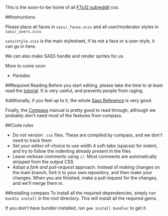 This is the soon-to-be home of all [F7u12 subreddit][1] css.

##Instructions

Please place all faces in `sass/_faces.scss` and all user/moderator styles in `sass/_users.scss`

`sass/style.scss` is the main stylesheet, if its not a face or a user-style, it can go in here.

We can also make SASS handle and render sprites for us.

More to come soon

- *Paradox*

##Required Reading
Before you start editing, please take the time to at least read the [tutorial](http://sass-lang.com/tutorial.html). It is very useful, and prevents people from raging.

Additionally, if you feel up to it, the whole [Sass Reference](http://sass-lang.com/docs/yardoc/file.SASS_REFERENCE.html) is very good.

Finally, the [Compass](http://compass-style.org/reference/compass/) manual is pretty good to read through, although we probably don't need most of the features from compass.

##Code rules

* Do not version `.css` files. These are compiled by compass, and we don't need to track them
* Set your editor-of-choice to use width 4 soft-tabs (spaces) for indent, and try to follow the indenting already present in the files
* Leave verbose comments using `//`. Most comments are automatically stripped from the output CSS
* Adopt a _fork and pull-request_ approach. Instead of making changes on the main branch, fork it to your own repository, and then make your changes. When you are finished, make a pull request for the changes, and we'll merge them in.


##Installing compass
To install all the required dependencies, simply run `bundle install` in the root directory. This will install all the required gems.

If you don't have bundler installed, run `gem install bundler` to get it.


[1]: http://reddit.com/r/fffffffuuuuuuuuuuuu "F7u12 Subreddit on reddit.com" 

